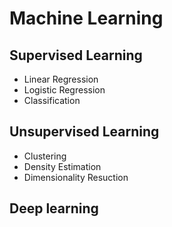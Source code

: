 # Machine Learning

## Supervised Learning
- Linear Regression
- Logistic Regression
- Classification

## Unsupervised Learning
- Clustering 
- Density Estimation
- Dimensionality Resuction

## Deep learning

